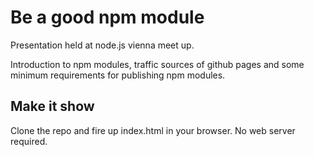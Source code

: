 # Be a good npm module
Presentation held at node.js vienna meet up. 

Introduction to npm modules, traffic sources of github pages and some minimum requirements
for publishing npm modules.

## Make it show
Clone the repo and fire up index.html in your browser. No web server required.